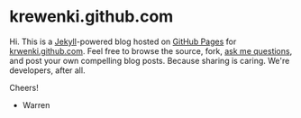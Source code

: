 # krewenki.github.com

Hi. This is a [Jekyll](http://github.com/mojombo/jekyll)-powered blog hosted on [GitHub Pages](http://pages.github.com/) for [krwenki.github.com](http://krewenki.github.com). Feel free to browse the source, fork, [ask me questions](http://twitter.com/WarrenKrewenki), and post your own compelling blog posts. Because sharing is caring. We're developers, after all.

Cheers!

- Warren
